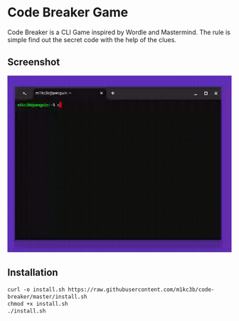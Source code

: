 # Code Breaker Game

Code Breaker is a CLI Game inspired by Wordle and Mastermind. The rule is simple find out the secret code with the help of the clues.


## Screenshot

<img src="./images/code-breaker-demo.gif" alt="">

## Installation 

```
curl -o install.sh https://raw.githubusercontent.com/m1kc3b/code-breaker/master/install.sh
chmod +x install.sh
./install.sh
```